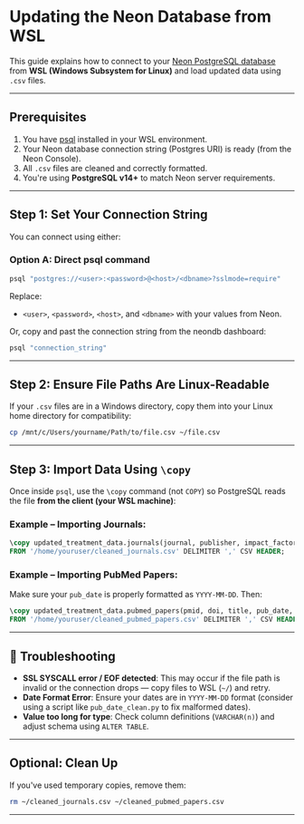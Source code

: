 # Updating the Neon Database from WSL

This guide explains how to connect to your [Neon PostgreSQL database](https://neon.tech/) from **WSL (Windows Subsystem for Linux)** and load updated data using `.csv` files.

---

## Prerequisites

1. You have [psql](https://www.postgresql.org/docs/current/app-psql.html) installed in your WSL environment.
2. Your Neon database connection string (Postgres URI) is ready (from the Neon Console).
3. All `.csv` files are cleaned and correctly formatted.
4. You're using **PostgreSQL v14+** to match Neon server requirements.

---

## Step 1: Set Your Connection String

You can connect using either:

### Option A: Direct psql command

```bash
psql "postgres://<user>:<password>@<host>/<dbname>?sslmode=require"
```

Replace:

* `<user>`, `<password>`, `<host>`, and `<dbname>` with your values from Neon.

Or, copy and past the connection string from the neondb dashboard:

```bash
psql "connection_string"
```

---

## Step 2: Ensure File Paths Are Linux-Readable

If your `.csv` files are in a Windows directory, copy them into your Linux home directory for compatibility:

```bash
cp /mnt/c/Users/yourname/Path/to/file.csv ~/file.csv
```

---

## Step 3: Import Data Using `\copy`

Once inside `psql`, use the `\copy` command (not `COPY`) so PostgreSQL reads the file **from the client (your WSL machine)**:

### Example – Importing Journals:

```sql
\copy updated_treatment_data.journals(journal, publisher, impact_factor, issn, url)
FROM '/home/youruser/cleaned_journals.csv' DELIMITER ',' CSV HEADER;
```

### Example – Importing PubMed Papers:

Make sure your `pub_date` is properly formatted as `YYYY-MM-DD`. Then:

```sql
\copy updated_treatment_data.pubmed_papers(pmid, doi, title, pub_date, abstract, authors, journal, keywords, url, affiliations)
FROM '/home/youruser/cleaned_pubmed_papers.csv' DELIMITER ',' CSV HEADER;
```

---

## 🧪 Troubleshooting

* **SSL SYSCALL error / EOF detected**: This may occur if the file path is invalid or the connection drops — copy files to WSL (`~/`) and retry.
* **Date Format Error**: Ensure your dates are in `YYYY-MM-DD` format (consider using a script like `pub_date_clean.py` to fix malformed dates).
* **Value too long for type**: Check column definitions (`VARCHAR(n)`) and adjust schema using `ALTER TABLE`.

---

## Optional: Clean Up

If you've used temporary copies, remove them:

```bash
rm ~/cleaned_journals.csv ~/cleaned_pubmed_papers.csv
```

---

